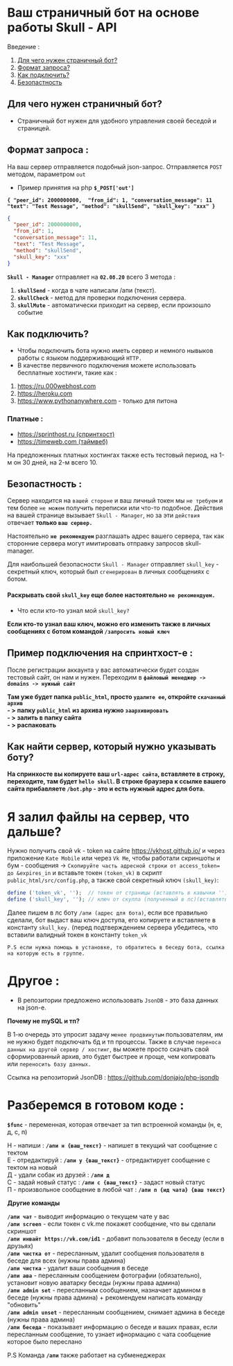 # Ваш страничный бот на основе работы Skull - API

Введение :
1) [Для чего нужен страничный бот?](https://github.com/Skull-Manager/page-bot/blob/master/README.md#%D0%B4%D0%BB%D1%8F-%D1%87%D0%B5%D0%B3%D0%BE-%D0%BD%D1%83%D0%B6%D0%B5%D0%BD-%D1%81%D1%82%D1%80%D0%B0%D0%BD%D0%B8%D1%87%D0%BD%D1%8B%D0%B9-%D0%B1%D0%BE%D1%82)
2) [Формат запроса?](https://github.com/Skull-Manager/page-bot/blob/master/README.md#%D1%84%D0%BE%D1%80%D0%BC%D0%B0%D1%82-%D0%B7%D0%B0%D0%BF%D1%80%D0%BE%D1%81%D0%B0-)
3) [Как подключить?](https://github.com/Skull-Manager/page-bot/blob/master/README.md#%D0%BA%D0%B0%D0%BA-%D0%BF%D0%BE%D0%B4%D0%BA%D0%BB%D1%8E%D1%87%D0%B8%D1%82%D1%8C)
4) [Безопастность](https://github.com/Skull-Manager/page-bot/blob/master/README.md#%D0%B1%D0%B5%D0%B7%D0%BE%D0%BF%D0%B0%D1%81%D1%82%D0%BD%D0%BE%D1%81%D1%82%D1%8C-)

## Для чего нужен страничный бот?
- Страничный бот нужен для удобного управления своей беседой и страницей.

## Формат запроса :
На ваш сервер отправляется подобный json-запрос. Отправляется `POST` методом, параметром `out` 

- Пример принятия на php **`$_POST['out']`**

**`{
"peer_id": 2000000000, 
"from_id": 1,
"conversation_message": 11
"text": "Test Message",
"method": "skullSend",
"skull_key": "ххх"
}`**

```json
{
  "peer_id": 2000000000, 
  "from_id": 1,
  "conversation_message": 11,
  "text": "Test Message",
  "method": "skullSend",
  "skull_key": "ххх"
}
```

**`Skull - Manager`** отправляет на **`02.08.20`** всего 3 метода :
1) **`skullSend`**  - когда в чате написали /апи (текст).
2) **`skullCheck`** - метод для проверки подключения сервера.
3) **`skullMute`**  - автоматически приходит на сервер, если произошло событие 

## Как подключить?
- Чтобы подключить бота нужно иметь сервер и немного нывыков работы с языком поддерживающий `HTTP.`
- В качестве первичного подключения можете использовать бесплатные хостинги, такие как :

1. <https://ru.000webhost.com>
2. <https://heroku.com>
3. <https://www.pythonanywhere.com> - только для питона

### Платные :
- [https://sprinthost.ru (спринтхост)](https://sprinthost.ru/)
- [https://timeweb.com (таймвеб)](https://timeweb.com/ru/services/hosting?utm_source=cp96337&utm_medium=timeweb&utm_campaign=timeweb-bring-a-friend)


На предложенных платных хостингах также есть тестовый период, на 1-м он 30 дней, на 2-м всего 10.

## Безопастность :
Сервер находится на `вашей стороне` и ваш личный токен мы `не требуем` и тем более `не можем` получить переписки или что-то подобное. Действия на вашей странице вызывает `Skull - Manager`, но за эти `действия` отвечает **только `ваш сервер.`**

Настоятельно **`не рекомендуем`** разглашать адрес вашего сервера, так как сторонние сервера могут имитировать отправку запросов skull-manager.

Для наибольшей безопасности `Skull - Manager` отправляет `skull_key` - секретный ключ, который был `сгенерирован` в личных сообщениях с ботом. 
#### Раскрывать свой `skull_key` еще более настоятельно `не рекомендуем.`

- Что если кто-то узнал мой `skull_key?`

**Если кто-то узнал ваш ключ, можно его изменить также в личных сообщениях с ботом командой `/запросить новый ключ`**

## Пример подключения на спринтхост-е :
После регистрации аккаунта у вас автоматически будет создан тестовый сайт, он нам и нужен.
Переходим в **`файловый менеджер -> domains -> нужный сайт`**

**Там уже будет папка `public_html`, просто `удалите ее`, откройте `скачанный архив`**   
**- > папку `public_html` из архива нужно `заархивировать`**  
**- > залить в папку сайта**  
**- > распаковать**  

## Как найти сервер, который нужно указывать боту?

**На спринхосте вы копируете ваш `url-адрес сайта`, вставляете в строку, переходите, там будет `hello skull`. В строке браузера к ссылке вашего сайта прибавляете `/bot.php` - это и есть нужный адрес для бота.**


# Я залил файлы на сервер, что дальше?
Нужно получить свой vk - token на сайте <https://vkhost.github.io/> и через приложение `Kate Mobile` или через `Vk Me`, чтобы работали скриншоты и бум - сообщения  -> `Скопируйте часть адресной строки от access_token= до &expires_in` и вставьте токен `(token_vk)` в скрипт `public_html/src/config.php`, а также свой секретный ключ `(skull_key)`:

```php
define ('token_vk', '');  // токен от страницы (вставлять в кавычки '')
define ('skull_key', ''); // ключ от скулла (полученный в лс)(вставлять в кавычки '')
```

Далее пишем в лс боту `/апи (адрес для бота)`, если все правильно сделали, бот выдаст ваш ключ доступа, его копируете и вставляете в константу `skull_key.` (перед подтверждением сервера убедитесь, что вставили валидный токен в константу `token_vk`

`P.S если нужна помощь в установке, то обратитесь в беседу бота, ссылка на которую есть в группе.`

# Другое :
- В репозитории предложено использовать `JsonDB` - это база данных на json-e. 

**Почему не mySQL и тп?**


В 1-ю очередь это упросит задачу `менее продвинутым` пользователям, им не нужно будет подключать бд и тп процессы.
Также в случае `переноса данных на другой сервер / хостинг`, вы можете просто скачать свой сформированный архив, это будет быстрее и проще, чем копировать или `переносить базу данных.`

Ссылка на репозиторий JsonDB : <https://github.com/donjajo/php-jsondb> 

# Разберемся в готовом коде :
**`$func`** - переменная, которая отвечает за тип встроенной команды (н, е, д, с, п)  

Н - напиши : **`/апи н {ваш_текст}`** - напишет в текущий чат сообщение с тектом  
Е - отредактируй : **`/апи у {ваш_текст}`** - отредактирует сообщение с тектом на новый  
Д - удали собак из друзей : **`/апи д`**  
С - задай новый статус : **`/апи с {ваш_текст}`** - задаст новый статус  
П - произвольное сообщение в любой чат : **`/апи п {ид чата} {ваш текст}`** 

**Другие команды**

**`/апи чат`** - выводит информацию о текущем чате у вас  
**`/апи screen`** - если токен с vk.me покажет сообщение, что вы сделали скриншот  
**`/апи инвайт https://vk.com/id1`** - добавит пользователя в беседу (если в друзьях)   
**`/апи чистка от`** - пересланным, удалит сообщения пользователя в беседе для всех (нужны права админа)  
**`/апи чистка`** - удалит ваши сообщения в беседе  
**`/апи ава`** - пересланным сообщением фотографии (обязательно), установит новую аватарку беседы (нужны права админа)  
**`/апи admin set`** - пересланным сообщением, назначает админом в беседе (нужны права админа) + рекомендуем написать команду "обновить"  
**`/апи admin unset`** - пересланным сообщением, снимает админа в беседе (нужны права админа)    
**`/апи беседа`** - показывает информацию о беседе и ваших правах, если пересланным сообщение, то узнает ифнормацию с чата сообщение которое было переслано  
  
P.S Команда **`/апи`** также работает на субменеджерах
